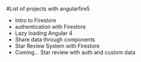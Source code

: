 #List of projects with angularfire5
<ul>
  <li>Intro to Firestore</li>
  <li>authentication with Firestore</li>
  <li>Lazy loading Angular 4</li>
  <li>Share data through components</li>
  <li>Star Review System with Firestore</li>
  <li>Coming... Star review with auth and custom data</li>
</ul>
